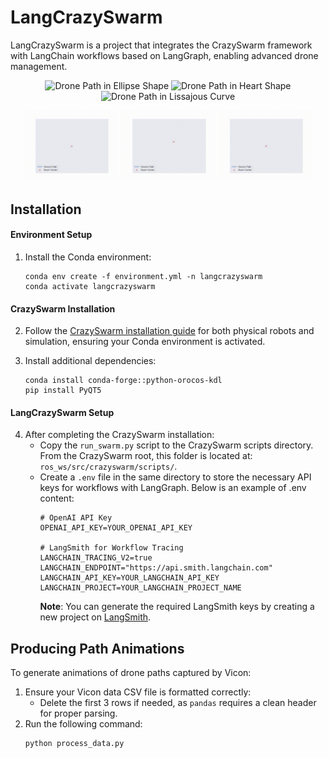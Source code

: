 # LangCrazySwarm

LangCrazySwarm is a project that integrates the CrazySwarm framework with LangChain workflows based on LangGraph, enabling advanced drone management.

<p align="center">
  <img src="videos/NS_ellipse_shape.gif"     alt="Drone Path in Ellipse Shape"       width="30%">
  <img src="videos/NS_heart_shape.gif"       alt="Drone Path in Heart Shape"         width="30%">
  <img src="videos/NS_lissajous_shape.gif"   alt="Drone Path in Lissajous Curve"     width="30%">
</p>
<p align="center">
  <img src="videos/ellipse_shape_animation.gif"     alt="Drone Path in Ellipse Shape"       width="30%">
  <img src="videos/heart_shape_animation.gif"       alt="Drone Path in Heart Shape"         width="30%">
  <img src="videos/lissajous_shape_animation.gif"   alt="Drone Path in Lissajous Curve"     width="30%">
</p>

## Installation

#### Environment Setup

1. Install the Conda environment:
    ```
    conda env create -f environment.yml -n langcrazyswarm
    conda activate langcrazyswarm
    ```

#### CrazySwarm Installation

2. Follow the [CrazySwarm installation guide](https://crazyswarm.readthedocs.io/en/latest/installation.html) for both physical robots and simulation, ensuring your Conda environment is activated.

3. Install additional dependencies:
    ```
    conda install conda-forge::python-orocos-kdl
    pip install PyQT5
    ```

#### LangCrazySwarm Setup

4. After completing the CrazySwarm installation:
    - Copy the `run_swarm.py` script to the CrazySwarm scripts directory. From the CrazySwarm root, this folder is located at: `ros_ws/src/crazyswarm/scripts/`.
    - Create a `.env` file in the same directory to store the necessary API keys for workflows with LangGraph. Below is an example of .env content:
        ```
        # OpenAI API Key
        OPENAI_API_KEY=YOUR_OPENAI_API_KEY

        # LangSmith for Workflow Tracing
        LANGCHAIN_TRACING_V2=true
        LANGCHAIN_ENDPOINT="https://api.smith.langchain.com"
        LANGCHAIN_API_KEY=YOUR_LANGCHAIN_API_KEY
        LANGCHAIN_PROJECT=YOUR_LANGCHAIN_PROJECT_NAME
        ```
        **Note**: You can generate the required LangSmith keys by creating a new project on [LangSmith](https://smith.langchain.com/).

<!-- ## VisPy Visualization (optional)

If you wish to be able to visualize in VisPy, add the following lines of code to `visVispy.py` in `crazyswarm/scripts/pycrazyswarm/visualizer`: -->

## Producing Path Animations

To generate animations of drone paths captured by Vicon:
1. Ensure your Vicon data CSV file is formatted correctly:
    - Delete the first 3 rows if needed, as `pandas` requires a clean header for proper parsing.
2. Run the following command:
    ```
    python process_data.py
    ```